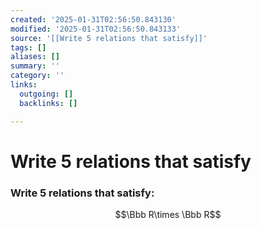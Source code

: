 ```yaml
---
created: '2025-01-31T02:56:50.843130'
modified: '2025-01-31T02:56:50.843133'
source: '[[Write 5 relations that satisfy]]'
tags: []
aliases: []
summary: ''
category: ''
links:
  outgoing: []
  backlinks: []

---
```


# Write 5 relations that satisfy

### Write 5 relations that satisfy:
$$\Bbb R\times \Bbb R$$